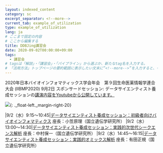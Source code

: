 ```yaml
---
layout: indexed_content
category: sc
excerpt_separator: <!--more-->
current_tab: example_of_utilization
type: example_of_utilization
lang: ja
# ここまで固定の内容
# ここから編集する
title: DDBJing講習会
date: 2020-09-02T00:00:00+09:00
tags: 
  - 講習会
# tagsは「解説」・「講習会」・「パイプライン」から選ぶか、新たなtag名を入力する。
# 「活用方法」トップページの要約範囲に表示したい文末に”<!--more-->”を入力すると、それ以降の内容が非表示となる。
---
```


2020年日本バイオインフォマティックス学会年会　第９回生命医薬情報学連合大会 (IIBMP2020) 9月2日 スポンサードセッション: データサイエンティスト養成セッションの[講演内容をYoutubeから公開しています。](https://www.youtube.com/playlist?list=PL_dbAF_dbOEpcBhGhyv9Wvl2XU9MnmFUD)

[![](https://sc.ddbj.nig.ac.jp/ja/advanced-guide/ddbjing2020.jpg/@@images/759cb04f-fd26-4b65-b547-df6db5c5a429.jpeg)](https://www.youtube.com/playlist?list=PL_dbAF_dbOEpcBhGhyv9Wvl2XU9MnmFUD){: ._float-left._margin-right-20}


|9/2（水）9:15〜10:45|[データサイエンティスト養成セッション：初級者向けバイオインフォマティクス](https://www.jsbi.org/iibmp2020/program/sponsor.html#sp4) 座長：小笠原理（国立遺伝学研究所）
|9/2（水）13:00〜14:30|[データサイエンティスト養成セッション：実践的次世代シークエンス解析](https://www.jsbi.org/iibmp2020/program/sponsor.html#sp5) 座長：中村保一（国立遺伝学研究所）
|9/2（水）14:45〜16:15|[データサイエンティスト養成セッション：実践的オミックス解析](https://www.jsbi.org/iibmp2020/program/sponsor.html#sp6) 座長：有田正規（国立遺伝学研究所）



<!-- <table>
<tr>
<td style="vertical-align: top;"></td>
<td>

<table class="sessionOutline_table">
<tr>
<td>9/2（水）9:15〜10:45</td>
<td><a href="https://www.jsbi.org/iibmp2020/program/sponsor.html#sp4">データサイエンティスト養成セッション：初級者向けバイオインフォマティクス</a><br/> 座長：小笠原理（国立遺伝学研究所）</td>
</tr>
<tr>
<td>9/2（水）13:00〜14:30</td>
<td><a href="https://www.jsbi.org/iibmp2020/program/sponsor.html#sp5">データサイエンティスト養成セッション：実践的次世代シークエンス解析</a><br /> 座長：中村保一（国立遺伝学研究所）</td>
</tr>
<tr>
<td>9/2（水）14:45〜16:15</td>
<td><a href="https://www.jsbi.org/iibmp2020/program/sponsor.html#sp6">データサイエンティスト養成セッション：実践的オミックス解析</a><br /> 座長：有田正規（国立遺伝学研究所）</td>
</tr>
</table>
<p> </p>
</td>
</tr>
</table> -->

<!--more-->